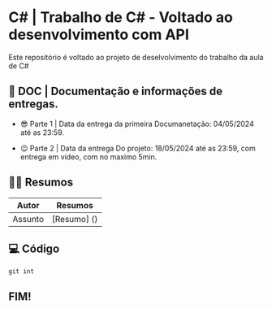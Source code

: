 # C# | Trabalho de C# - Voltado ao desenvolvimento com API

Este repositório é voltado ao projeto de deselvolvimento do trabalho da aula de C#

## 📑 DOC | Documentação e informações de entregas.

- 😎 Parte 1 | Data da entrega da primeira Documanetação: 04/05/2024 até as 23:59.

- 😉 Parte 2 | Data da entrega Do projeto: 18/05/2024 até as  23:59, com entrega em video, com no maximo 5min.

## 👩‍💻 Resumos

| Autor | Resumos |
|-------|---------|
|Assunto| [Resumo] () |

## 💻 Código 
```
git int
```

## FIM!
